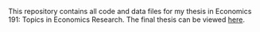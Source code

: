 This repository contains all code and data files for my thesis in Economics 191: Topics in Economics Research. The final thesis can be viewed [here](https://drive.google.com/file/d/1BSe_AgGeOTk4YhJ9DtOGTHyhySMb2MBz/view?usp=sharing).